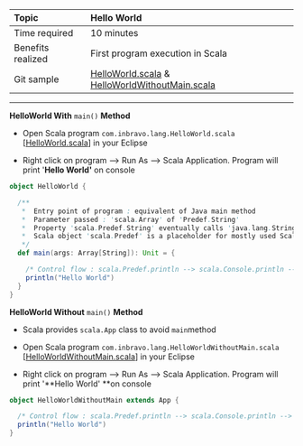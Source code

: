 | Topic | Hello World |
| :--- | :--- |
| Time required | 10 minutes |
| Benefits realized | First program execution in Scala |
| Git sample | [HelloWorld.scala](https://github.com/inbravo/scala-src/blob/master/src/main/scala/com/inbravo/lang/HelloWorld.scala) & [HelloWorldWithoutMain.scala](https://github.com/inbravo/scala-src/blob/master/src/main/scala/com/inbravo/lang/HelloWorldWithoutMain.scala) |

---

**HelloWorld With** `main()` **Method**

* Open Scala program `com.inbravo.lang.HelloWorld.scala` \[[HelloWorld.scala](https://github.com/inbravo/scala-src/blob/master/src/main/scala/com/inbravo/lang/HelloWorld.scala)\] in your Eclipse

* Right click on program --&gt; Run As --&gt; Scala Application. Program will print '**Hello World'** on console

```scala
object HelloWorld {

  /**
   *  Entry point of program : equivalent of Java main method
   *  Parameter passed : 'scala.Array' of 'Predef.String'
   *  Property 'scala.Predef.String' eventually calls 'java.lang.String'
   *  Scala object 'scala.Predef' is a placeholder for mostly used Scala classes
   */
  def main(args: Array[String]): Unit = {

    /* Control flow : scala.Predef.println --> scala.Console.println --> java.io.PrintStream.println */
    println("Hello World")
  }
}
```

**HelloWorld Without** `main()` **Method**

* Scala provides `scala.App` class to avoid `main`method

* Open Scala program `com.inbravo.lang.HelloWorldWithoutMain.scala` \[[HelloWorldWithoutMain.scala](https://github.com/inbravo/scala-src/blob/master/src/main/scala/com/inbravo/lang/HelloWorldWithoutMain.scala)\] in your Eclipse

* Right click on program --&gt; Run As --&gt; Scala Application. Program will print '**Hello World' **on console

```scala
object HelloWorldWithoutMain extends App {

  /* Control flow : scala.Predef.println --> scala.Console.println --> java.io.PrintStream.println */
  println("Hello World")
}
```



